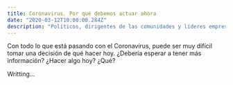 ```yaml
---
title: Coronavirus. Por qué debemos actuar ahora
date: "2020-03-12T10:00:00.284Z"
description: "Políticos, dirigentes de las comunidades y líderes empresariales: ¿Qué deben hacer y cuándo?"
---
```


Con todo lo que está pasando con el Coronavirus, puede ser muy difícil tomar una decisión de qué hacer hoy. ¿Debería esperar a tener más información? ¿Hacer algo hoy? ¿Qué?

Writting...
